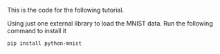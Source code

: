 This is the code for the following tutorial.



Using just one external library to load the MNIST data. Run the following command to install it

```
pip install python-mnist
```